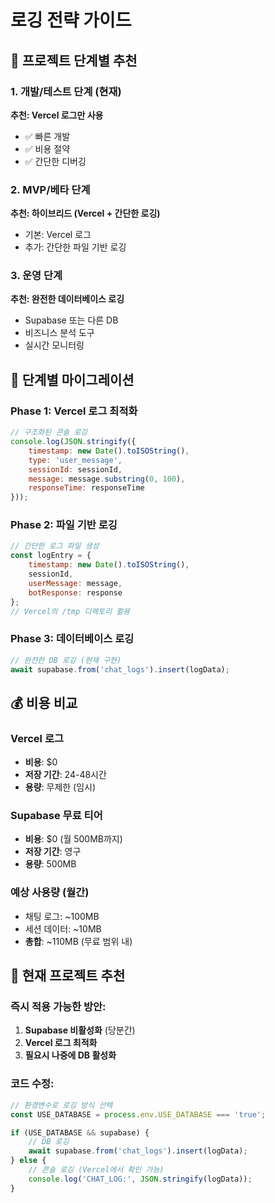 # 로깅 전략 가이드

## 🎯 프로젝트 단계별 추천

### 1. 개발/테스트 단계 (현재)
**추천: Vercel 로그만 사용**
- ✅ 빠른 개발
- ✅ 비용 절약
- ✅ 간단한 디버깅

### 2. MVP/베타 단계
**추천: 하이브리드 (Vercel + 간단한 로깅)**
- 기본: Vercel 로그
- 추가: 간단한 파일 기반 로깅

### 3. 운영 단계
**추천: 완전한 데이터베이스 로깅**
- Supabase 또는 다른 DB
- 비즈니스 분석 도구
- 실시간 모니터링

## 🔄 단계별 마이그레이션

### Phase 1: Vercel 로그 최적화
```javascript
// 구조화된 콘솔 로깅
console.log(JSON.stringify({
    timestamp: new Date().toISOString(),
    type: 'user_message',
    sessionId: sessionId,
    message: message.substring(0, 100),
    responseTime: responseTime
}));
```

### Phase 2: 파일 기반 로깅
```javascript
// 간단한 로그 파일 생성
const logEntry = {
    timestamp: new Date().toISOString(),
    sessionId,
    userMessage: message,
    botResponse: response
};
// Vercel의 /tmp 디렉토리 활용
```

### Phase 3: 데이터베이스 로깅
```javascript
// 완전한 DB 로깅 (현재 구현)
await supabase.from('chat_logs').insert(logData);
```

## 💰 비용 비교

### Vercel 로그
- **비용**: $0
- **저장 기간**: 24-48시간
- **용량**: 무제한 (임시)

### Supabase 무료 티어
- **비용**: $0 (월 500MB까지)
- **저장 기간**: 영구
- **용량**: 500MB

### 예상 사용량 (월간)
- 채팅 로그: ~100MB
- 세션 데이터: ~10MB
- **총합**: ~110MB (무료 범위 내)

## 🎯 현재 프로젝트 추천

### 즉시 적용 가능한 방안:
1. **Supabase 비활성화** (당분간)
2. **Vercel 로그 최적화**
3. **필요시 나중에 DB 활성화**

### 코드 수정:
```javascript
// 환경변수로 로깅 방식 선택
const USE_DATABASE = process.env.USE_DATABASE === 'true';

if (USE_DATABASE && supabase) {
    // DB 로깅
    await supabase.from('chat_logs').insert(logData);
} else {
    // 콘솔 로깅 (Vercel에서 확인 가능)
    console.log('CHAT_LOG:', JSON.stringify(logData));
}
```